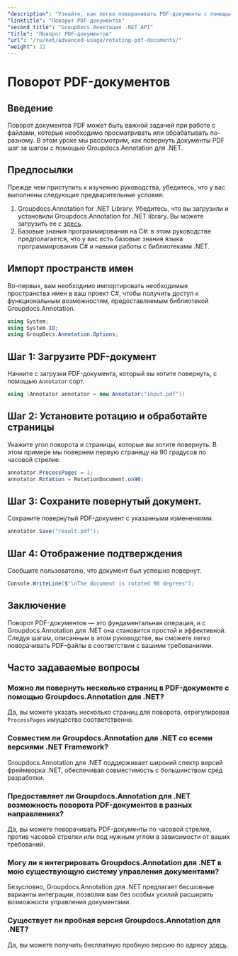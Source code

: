 ```yaml
---
"description": "Узнайте, как легко поворачивать PDF-документы с помощью Groupdocs.Annotation для .NET. Повысьте эффективность управления документами."
"linktitle": "Поворот PDF-документов"
"second_title": "GroupDocs.Аннотация .NET API"
"title": "Поворот PDF-документов"
"url": "/ru/net/advanced-usage/rotating-pdf-documents/"
"weight": 22
---
```


# Поворот PDF-документов

## Введение
Поворот документов PDF может быть важной задачей при работе с файлами, которые необходимо просматривать или обрабатывать по-разному. В этом уроке мы рассмотрим, как повернуть документы PDF шаг за шагом с помощью Groupdocs.Annotation для .NET.
## Предпосылки
Прежде чем приступить к изучению руководства, убедитесь, что у вас выполнены следующие предварительные условия:
1. Groupdocs.Annotation for .NET Library: Убедитесь, что вы загрузили и установили Groupdocs.Annotation for .NET library. Вы можете загрузить ее с [здесь](https://releases.groupdocs.com/annotation/net/).
2. Базовые знания программирования на C#: в этом руководстве предполагается, что у вас есть базовые знания языка программирования C# и навыки работы с библиотеками .NET.

## Импорт пространств имен
Во-первых, вам необходимо импортировать необходимые пространства имен в ваш проект C#, чтобы получить доступ к функциональным возможностям, предоставляемым библиотекой Groupdocs.Annotation.
```csharp
using System;
using System.IO;
using GroupDocs.Annotation.Options;
```
## Шаг 1: Загрузите PDF-документ
Начните с загрузки PDF-документа, который вы хотите повернуть, с помощью `Annotator` сорт.
```csharp
using (Annotator annotator = new Annotator("input.pdf"))
```
## Шаг 2: Установите ротацию и обработайте страницы
Укажите угол поворота и страницы, которые вы хотите повернуть. В этом примере мы повернем первую страницу на 90 градусов по часовой стрелке.
```csharp
annotator.ProcessPages = 1;
annotator.Rotation = RotationDocument.on90;
```
## Шаг 3: Сохраните повернутый документ.
Сохраните повернутый PDF-документ с указанными изменениями.
```csharp
annotator.Save("result.pdf");
```
## Шаг 4: Отображение подтверждения
Сообщите пользователю, что документ был успешно повернут.
```csharp
Console.WriteLine($"\nThe document is rotated 90 degrees");
```

## Заключение
Поворот PDF-документов — это фундаментальная операция, и с Groupdocs.Annotation для .NET она становится простой и эффективной. Следуя шагам, описанным в этом руководстве, вы сможете легко поворачивать PDF-файлы в соответствии с вашими требованиями.
## Часто задаваемые вопросы
### Можно ли повернуть несколько страниц в PDF-документе с помощью Groupdocs.Annotation для .NET?
Да, вы можете указать несколько страниц для поворота, отрегулировав `ProcessPages` имущество соответственно.
### Совместим ли Groupdocs.Annotation для .NET со всеми версиями .NET Framework?
Groupdocs.Annotation для .NET поддерживает широкий спектр версий фреймворка .NET, обеспечивая совместимость с большинством сред разработки.
### Предоставляет ли Groupdocs.Annotation для .NET возможность поворота PDF-документов в разных направлениях?
Да, вы можете поворачивать PDF-документы по часовой стрелке, против часовой стрелки или под нужным углом в зависимости от ваших требований.
### Могу ли я интегрировать Groupdocs.Annotation для .NET в мою существующую систему управления документами?
Безусловно, Groupdocs.Annotation для .NET предлагает бесшовные варианты интеграции, позволяя вам без особых усилий расширить возможности управления документами.
### Существует ли пробная версия Groupdocs.Annotation для .NET?
Да, вы можете получить бесплатную пробную версию по адресу [здесь](https://releases.groupdocs.com/).